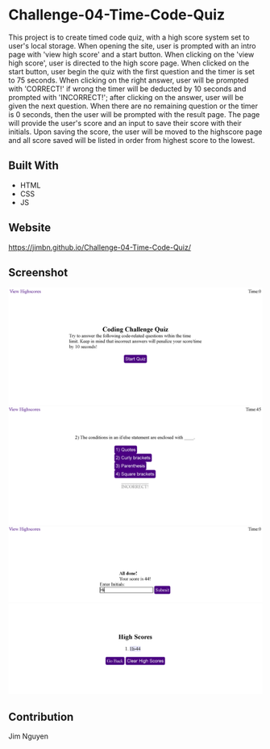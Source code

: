 # Challenge-04-Time-Code-Quiz

This project is to create timed code quiz, with a high score system set to user's local storage. When opening the site, user is prompted with an intro page with 'view high score' and a start button. When clicking on the 'view high score', user is directed to the high score page. When clicked on the start button, user begin the quiz with the first question and the timer is set to 75 seconds. When clicking on the right answer, user will be prompted with 'CORRECT!' if wrong the timer will be deducted by 10 seconds and prompted with 'INCORRECT!'; after clicking on the answer, user will be given the next question. 
When there are no remaining question or the timer is 0 seconds, then the user will be prompted with the result page. The page will provide the user's score and an input to save their score with their initials. Upon saving the score, the user will be moved to the highscore page and all score saved will be listed in order from highest score to the lowest.

## Built With
* HTML
* CSS
* JS

## Website
https://jimbn.github.io/Challenge-04-Time-Code-Quiz/

## Screenshot
![alt text](assets/screenshot/intro-page.png?raw=true)
![alt text](assets/screenshot/q-and-a.png?raw=true)
![alt text](assets/screenshot/enter-initial.png?raw=true)
![alt text](assets/screenshot/high-score-page.png?raw=true)

## Contribution
Jim Nguyen